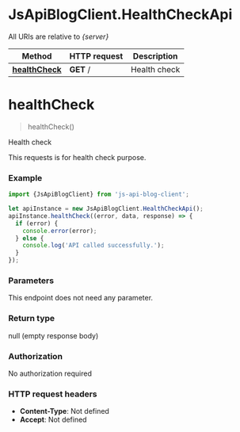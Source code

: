 # JsApiBlogClient.HealthCheckApi

All URIs are relative to *{server}*

Method | HTTP request | Description
------------- | ------------- | -------------
[**healthCheck**](HealthCheckApi.md#healthCheck) | **GET** / | Health check

<a name="healthCheck"></a>
# **healthCheck**
> healthCheck()

Health check

This requests is for health check purpose.

### Example
```javascript
import {JsApiBlogClient} from 'js-api-blog-client';

let apiInstance = new JsApiBlogClient.HealthCheckApi();
apiInstance.healthCheck((error, data, response) => {
  if (error) {
    console.error(error);
  } else {
    console.log('API called successfully.');
  }
});
```

### Parameters
This endpoint does not need any parameter.

### Return type

null (empty response body)

### Authorization

No authorization required

### HTTP request headers

- **Content-Type**: Not defined
- **Accept**: Not defined
